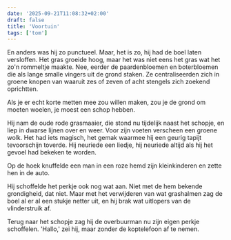 ```yaml
---
date: '2025-09-21T11:08:32+02:00'
draft: false
title: 'Voortuin'
tags: ['tom']
---
```


En anders was hij zo punctueel. Maar, het is zo, hij had de boel laten versloffen. Het gras groeide hoog, maar het was niet eens het gras wat het zo'n rommeltje maakte. Nee, eerder de paardenbloemen en boterbloemen die als lange smalle vingers uit de grond staken. Ze centraliseerden zich in groene knopen van waaruit zes of zeven of acht stengels zich zoekend oprichtten. 

Als je er echt korte metten mee zou willen maken, zou je de grond om moeten woelen, je moest een schop hebben.

Hij nam de oude rode grasmaaier, die stond nu tijdelijk naast het schopje, en liep in dwarse lijnen over en weer. Voor zijn voeten verscheen een groene wolk. Het had iets magisch, het gemak waarmee hij een geurig tapijt tevoorschijn toverde. Hij neuriede een liedje, hij neuriede altijd als hij het gevoel had bekeken te worden.

Op de hoek knuffelde een man in een roze hemd zijn kleinkinderen en zette hen in de auto.

Hij schoffelde het perkje ook nog wat aan. Niet met de hem bekende grondigheid, dat niet. Maar met het verwijderen van wat grashalmen zag de boel al er al een stukje netter uit, en hij brak wat uitlopers van de vlinderstruik af.

Terug naar het schopje zag hij de overbuurman nu zijn eigen perkje schoffelen. 'Hallo,' zei hij, maar zonder de koptelefoon af te nemen.